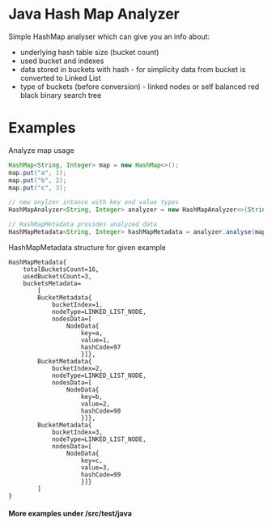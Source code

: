 # Java Hash Map Analyzer

Simple HashMap analyser which can give you an info about:
- underlying hash table size (bucket count)
- used bucket and indexes
- data stored in buckets with hash - for simplicity data from bucket is converted to Linked List 
- type of buckets (before conversion) - linked nodes or self balanced red black binary search tree


# Examples 

Analyze map usage 

```java
HashMap<String, Integer> map = new HashMap<>();
map.put("a", 1);
map.put("b", 2);
map.put("c", 3);

// new anylzer intance with key and value types
HashMapAnalyzer<String, Integer> analyzer = new HashMapAnalyzer<>(String.class, Integer.class);

// HashMapMetadata provides analyzed data
HashMapMetadata<String, Integer> hashMapMetadata = analyzer.analyse(map);
```

HashMapMetadata structure for given example
```
HashMapMetadata{
    totalBucketsCount=16, 
    usedBucketsCount=3, 
    bucketsMetadata=
        [
        BucketMetadata{
            bucketIndex=1, 
            nodeType=LINKED_LIST_NODE,
            nodesData=[
                NodeData{
                    key=a, 
                    value=1, 
                    hashCode=97
                    }]}, 
        BucketMetadata{
            bucketIndex=2, 
            nodeType=LINKED_LIST_NODE, 
            nodesData=[
                NodeData{
                    key=b, 
                    value=2, 
                    hashCode=98
                    }]}, 
        BucketMetadata{
            bucketIndex=3, 
            nodeType=LINKED_LIST_NODE, 
            nodesData=[
                NodeData{
                    key=c, 
                    value=3, 
                    hashCode=99
                    }]}
        ]
}
```

#### More examples under /src/test/java